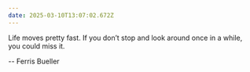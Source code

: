 ```yaml
---
date: 2025-03-10T13:07:02.672Z
---
```


Life moves pretty fast. If you don’t stop and look around once in a while, you could miss it.

-- Ferris Bueller